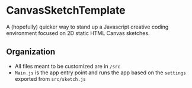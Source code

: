 # CanvasSketchTemplate

A (hopefully) quicker way to stand up a Javascript creative coding environment focused on 2D static HTML Canvas
sketches.

## Organization

- All files meant to be customized are in `/src`
- `Main.js` is the app entry point and runs the app based on the `settings` exported from `src/sketch.js`
